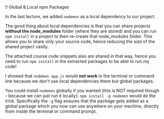 :bangbang: Global & Local npm Packages

In the last lecture, we added `nodemon` as a local dependency to our project.

The good thing about local dependencies is that you can share projects **without the node_modules** folder (where they are stored) and you can run `npm install` in a project to then re-create that node_modules folder. This allows you to share only your source code, hence reducing the size of the shared project vastly.

The attached course code snippets also are shared in that way, hence you need to run `npm install` in the extracted packages to be able to run my code!

I showed that `nodemon app.js` would **not work** in the terminal or command line because we don't use local dependencies there but global packages.

You could install `nodemon` globally if you wanted (this is NOT required though - because we can just run it locally): `npm install -g nodemon` would do the trick. Specifically the `-g` flag ensures that the package gets added as a global package which you now can use anywhere on your machine, directly from inside the terminal or command prompt.